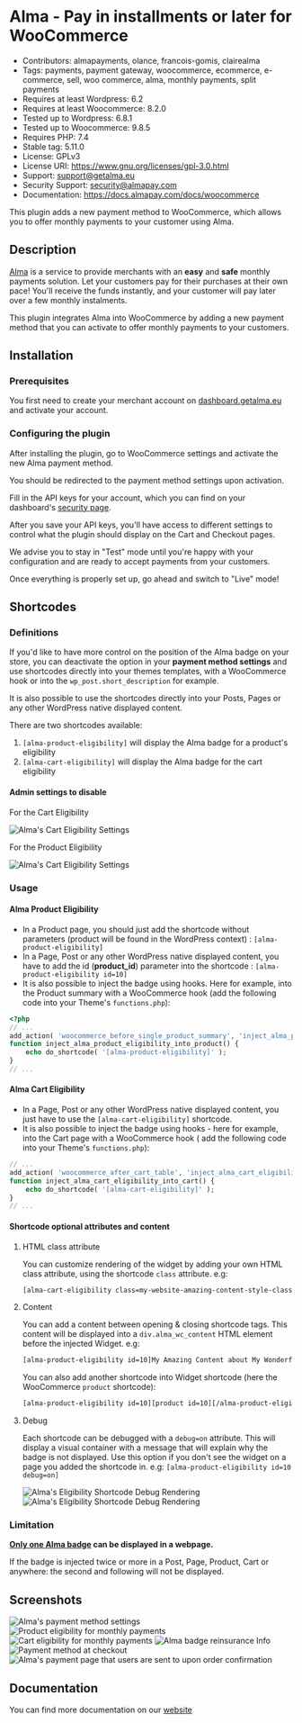 # Alma - Pay in installments or later for WooCommerce

- Contributors: almapayments, olance, francois-gomis, clairealma
- Tags: payments, payment gateway, woocommerce, ecommerce, e-commerce, sell, woo commerce, alma, monthly payments, split
  payments
- Requires at least Wordpress: 6.2
- Requires at least Woocommerce: 8.2.0
- Tested up to Wordpress: 6.8.1
- Tested up to Woocommerce: 9.8.5
- Requires PHP: 7.4
- Stable tag: 5.11.0
- License: GPLv3
- License URI: https://www.gnu.org/licenses/gpl-3.0.html
- Support: support@getalma.eu
- Security Support: security@almapay.com
- Documentation: https://docs.almapay.com/docs/woocommerce

This plugin adds a new payment method to WooCommerce, which allows you to offer monthly payments to your customer using
Alma.

## Description

[Alma](https://almapay.com) is a service to provide merchants with an **easy** and **safe** monthly payments solution.
Let your customers pay for their purchases at their own pace! You'll receive the funds instantly, and your customer will
pay later over a few monthly instalments.

This plugin integrates Alma into WooCommerce by adding a new payment method that you can activate to offer monthly
payments to your customers.

## Installation

### Prerequisites

You first need to create your merchant account on [dashboard.getalma.eu](https://dashboard.getalma.eu) and activate your
account.

### Configuring the plugin

After installing the plugin, go to WooCommerce settings and activate the new Alma payment method.

You should be redirected to the payment method settings upon activation.

Fill in the API keys for your account, which you can find on your
dashboard's [security page](https://dashboard.getalma.eu/security).

After you save your API keys, you'll have access to different settings to control what the plugin should display on the
Cart and Checkout pages.

We advise you to stay in "Test" mode until you're happy with your configuration and are ready to accept payments from
your customers.

Once everything is properly set up, go ahead and switch to "Live" mode!

## Shortcodes

### Definitions

If you'd like to have more control on the position of the Alma badge on your store, you can deactivate the option in
your **payment method settings** and use shortcodes directly into your themes templates, with a WooCommerce hook or into
the `wp_post.short_description` for example.

It is also possible to use the shortcodes directly into your Posts, Pages or any other WordPress native displayed
content.

There are two shortcodes available:

1. `[alma-product-eligibility]` will display the Alma badge for a product's eligibility
2. `[alma-cart-eligibility]` will display the Alma badge for the cart eligibility

#### Admin settings to disable

For the Cart Eligibility

![Alma's Cart Eligibility Settings](.wordpress.org/screenshot-shortcode-1.png)

For the Product Eligibility

![Alma's Cart Eligibility Settings](.wordpress.org/screenshot-shortcode-2.png)

### Usage

#### Alma Product Eligibility

- In a Product page, you should just add the shortcode without parameters (product will be found in the WordPress
  context) :
  `[alma-product-eligibility]`
- In a Page, Post or any other WordPress native displayed content, you have to add the id (__product_id__) parameter
  into the shortcode :
  `[alma-product-eligibility id=10]`
- It is also possible to inject the badge using hooks. Here for example, into the Product summary with a WooCommerce
  hook (add the following code into your Theme's `functions.php`):

```php
<?php
// ...
add_action( 'woocommerce_before_single_product_summary', 'inject_alma_product_eligibility_into_product' );
function inject_alma_product_eligibility_into_product() {
    echo do_shortcode( '[alma-product-eligibility]' );
}
// ...
```

#### Alma Cart Eligibility

- In a Page, Post or any other WordPress native displayed content, you just have to use the `[alma-cart-eligibility]`
  shortcode.
- It is also possible to inject the badge using hooks - here for example, into the Cart page with a WooCommerce hook (
  add the following code into your Theme's `functions.php`):

```php
// ...
add_action( 'woocommerce_after_cart_table', 'inject_alma_cart_eligibility_into_cart' );
function inject_alma_cart_eligibility_into_cart() {
    echo do_shortcode( '[alma-cart-eligibility]' );
}
// ...
```

#### Shortcode optional attributes and content

1. HTML class attribute

   You can customize rendering of the widget by adding your own HTML class attribute, using the shortcode `class`
   attribute. e.g:
   ```txt
   [alma-cart-eligibility class=my-website-amazing-content-style-class]
   ```
2. Content

   You can add a content between opening & closing shortcode tags. This content will be displayed into a
   `div.alma_wc_content`
   HTML element before the injected Widget. e.g:
   ```txt
   [alma-product-eligibility id=10]My Amazing Content about My Wonderfull Product[/alma-product-eligibility ]
   ```

   You can also add another shortcode into Widget shortcode (here the WooCommerce `product` shortcode):
   ```txt
   [alma-product-eligibility id=10][product id=10][/alma-product-eligibility ]
   ```
3. Debug

   Each shortcode can be debugged with a `debug=on` attribute. This will display a visual container with a message that
   will explain why the badge is not displayed. Use this option if you don't see the widget on a page you added the
   shortcode in. e.g: `[alma-product-eligibility id=10 debug=on]`

   ![Alma's Eligibility Shortcode Debug Rendering](.wordpress.org/screenshot-shortcode-3.png)
   ![Alma's Eligibility Shortcode Debug Rendering](.wordpress.org/screenshot-shortcode-4.png)

### Limitation

**<u>Only one Alma badge</u> can be displayed in a webpage.**

If the badge is injected twice or more in a Post, Page, Product, Cart or anywhere:
the second and following will not be displayed.

## Screenshots

![Alma's payment method settings](.wordpress.org/screenshot-1.png)
![Product eligibility for monthly payments](.wordpress.org/screenshot-2.png)
![Cart eligibility for monthly payments](.wordpress.org/screenshot-3.png)
![Alma badge reinsurance Info](.wordpress.org/screenshot-4.png)
![Payment method at checkout](.wordpress.org/screenshot-5.png)
![Alma's payment page that users are sent to upon order confirmation](.wordpress.org/screenshot-6.png)

## Documentation

You can find more documentation on our [website](https://docs.almapay.com/docs/woocommerce)
